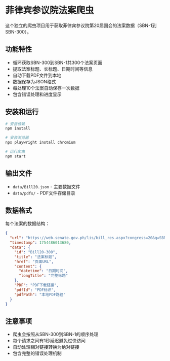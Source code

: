 # 菲律宾参议院法案爬虫

这个独立的爬虫项目用于获取菲律宾参议院第20届国会的法案数据（SBN-1到SBN-300）。

## 功能特性

- 循环获取SBN-300到SBN-1共300个法案页面
- 提取法案标题、长标题、日期时间等信息
- 自动下载PDF文件到本地
- 数据保存为JSON格式
- 每处理10个法案自动保存一次数据
- 包含错误处理和进度显示

## 安装和运行

```bash
# 安装依赖
npm install

# 安装浏览器
npx playwright install chromium

# 运行爬虫
npm start
```

## 输出文件

- `data/Bill20.json` - 主要数据文件
- `data/pdfs/` - PDF文件存储目录

## 数据格式

每个法案的数据结构：
```json
{
  "url": "https://web.senate.gov.ph/lis/bill_res.aspx?congress=20&q=SBN-300",
  "timestamp": 1754486013680,
  "data": {
    "id": "Bill20-300",
    "title": "法案标题",
    "href": "页面URL",
    "content": {
      "datetime": "日期时间",
      "longTitle": "完整标题"
    },
    "PDF": "PDF下载链接",
    "pdfId": "PDF标识",
    "pdfPath": "本地PDF路径"
  }
}
```

## 注意事项

- 爬虫会按照从SBN-300到SBN-1的顺序处理
- 每个请求之间有1秒延迟避免过快访问
- 自动处理相对链接转换为绝对链接
- 包含完整的错误处理机制
